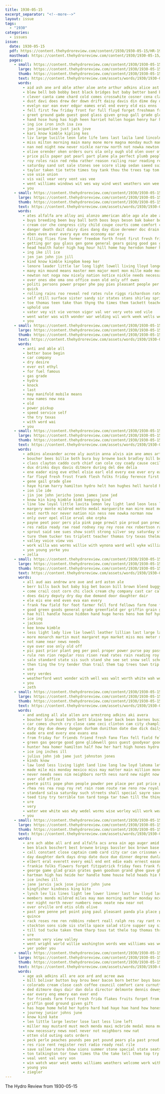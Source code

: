 ```yaml
---
title: 1930-05-15
excerpt_separator: "<!--more-->"
layout: issue
tags:
  - "1930"
categories:
  - issues
issue:
  date: 1930-05-15
  pdf: https://content.thehydroreview.com/content/1930/1930-05-15/HR-1930-05-15.pdf
  masthead: https://content.thehydroreview.com/content/1930/1930-05-15/masthead/HR-1930-05-15.jpg
  pages:
    - small: https://content.thehydroreview.com/content/1930/1930-05-15/small/HR-1930-05-15-01.jpg
      large: https://content.thehydroreview.com/content/1930/1930-05-15/large/HR-1930-05-15-01.jpg
      thumb: https://content.thehydroreview.com/content/1930/1930-05-15/thumbnails/HR-1930-05-15-01.jpg
      text: https://content.thehydroreview.com/assets/words/1930/1930-05-15/HR-1930-05-15-01.txt
      words:
        - aid ash ane ard able ather aloe ante arthur adkins alice ast appleman ary acree archer ago ally addi arche all are ave and aria
        - blew bell bob bobby best black bridges but baby better band boy bisnette buy bert brought bet bella bands back ball been bath bie bud boob both bill blown big
        - clever canta came chard cold comes crosswhite cosner cena class choi company cody close cash craig con cabot
        - dust davi does drew der down drift daisy davis din dime day dance days date david deere dare director
        - evelyn ear ean ever edgar eames eral end every eld eis enns
        - fell first few friday front for full floyd forget freshman from fresh filling felt fire forrest fite frances ford fred fine fer fiss friend farni flood felton frost fie
        - greet ground gade guest good glass given group gall grade glory gara guise george glen
        - hand hose hung has high heen harriet hollen hogan henry har hed hie hess haya house henke hydro hail hin had howard her heading hen heart honor home hafer harry held
        - ing ice iron inch isa iva
        - jon jacqueline just jack jove
        - kari know kimble kipling kes
        - liv large lucille leon late life lons last laila land lincoln low like lemon laughter
        - miss milton morning main many mone more magna monday much man men made misty most moore may mathe meta middle mine maid matter mers marvel mile merry mess miller music mill mura mae miles
        - nan ned night new never nickle narrow north not nowka newton niece numbers nims nas now necessary
        - olive orender oken orders ours ola only ough old olen over off
        - price pils paper pat pearl part plane pla perfect plumb people pink past present pounds public polite peat points president posta pool prayer pope place peer post pay
        - roy roles rain red reba rather reason railing roar reading ren rose reber roses rest raia rear render rosemary rae
        - saturday sand sot sale stones see score slimp sedan saeed suitor service son sei soul said stage shantz solo simmons spar sallee susie stella she sorrow sole speake seen soon staples sons standing shall spies station street sugar such smith stange shown step say storm stockton sunday school spanish sor sais shea sat stom sam sun shows south stroke stevens second
        - taylor taken tie tette times toy tank thou the trees tap tom thad talent thiele tin thing ting till ted tha thomas town tudor tho takes ten tant them then tea
        - use usie union
        - vis vail vear very vent vas vee
        - went williams windows wit wes way wind west weathers won wee waller wynona willis warkentin washington wire white wife wing ways weeks week wool will wheat wyss wat worm well willa weather wayne with wan walker was water
        - you
    - small: https://content.thehydroreview.com/content/1930/1930-05-15/small/HR-1930-05-15-02.jpg
      large: https://content.thehydroreview.com/content/1930/1930-05-15/large/HR-1930-05-15-02.jpg
      thumb: https://content.thehydroreview.com/content/1930/1930-05-15/thumbnails/HR-1930-05-15-02.jpg
      text: https://content.thehydroreview.com/assets/words/1930/1930-05-15/HR-1930-05-15-02.txt
      words:
        - ates alfalfa are alloy ani alonzo american able ago ale abe all aim august ard and ason ather america awe ain arma
        - buys breeding been buy ball both boos boys beson bak baker boese better but bey bright bring bran best breed butter barnes barn battle britain bill baldwin bese bones back bread
        - cream cor che congress city child coupe courts come comfort clerk choice caddo cooling court cost clear cure cough certain came conta cousin college clyde can colson canada cellars corners cake
        - danger death dait dairy dies dang day dise deremer doc drain dinner during days dant
        - eben even ever every eye ene economy ear ery
        - filling flies fine former freedom forth front first fresh friday frank farm from fix farmer found favor fruit for
        - getting gor guy glass gen gone general gears going good gas gover grain guest ger germ goods govern george gillett
        - head health hater high hag hour hill home hay herndon homer holmes how harris him her hue hafer hard hydro has house hinton
        - ing ike ill ice
        - jen jan john jin jill
        - kind know kimble kingdom keep ker
        - lenore leader little lar long light lowell living lloyd longest laws lack let lower law lis land leo lees life low look
        - many min mound means master men major mont mon mille made more most miller miles munch may middle monday mineral man
        - newton not noga now nicely nation notice nickle needs necessary neeley new nutter
        - over ones obe oma ono office oven old only off owes
        - politi persons power proper phe pay pies pleasant people per president person ports pork pow patience pretty public price piles pro past
        - quick
        - rolling rains roo reveal red rates rule riggs richardson rate roy reg rear reason reasons run ren rain rickets roller ross
        - self still surface sister sandy sir states stans shirley spring she station sunday six stockton sane set sunshine state setting sedan springs stone sickles school see supp stables sheriff steel such service summer standley shock sun sack session speech sos serena seats sick
        - toe thomas teen take than thyng tho times them tackett teacher tates the tudor tes tary tate tar tillman takes taste town
        - uphold use
        - vater vey vit vie vernon vigor val ver very veto ved vile
        - went water was with wonder war welding wil work week wells well wide wife windows warn will ward while
        - you
    - small: https://content.thehydroreview.com/content/1930/1930-05-15/small/HR-1930-05-15-03.jpg
      large: https://content.thehydroreview.com/content/1930/1930-05-15/large/HR-1930-05-15-03.jpg
      thumb: https://content.thehydroreview.com/content/1930/1930-05-15/thumbnails/HR-1930-05-15-03.jpg
      text: https://content.thehydroreview.com/assets/words/1930/1930-05-15/HR-1930-05-15-03.txt
      words:
        - anti and able all
        - better base begin
        - car company
        - dry desire
        - ever est ethyl
        - for fuel famous
        - gas grade
        - hydro
        - knock
        - last
        - may manifold mobile means
        - now names new nea
        - old
        - power pickup
        - speed service self
        - the try texas
        - with word wai
        - you
    - small: https://content.thehydroreview.com/content/1930/1930-05-15/small/HR-1930-05-15-04.jpg
      large: https://content.thehydroreview.com/content/1930/1930-05-15/large/HR-1930-05-15-04.jpg
      thumb: https://content.thehydroreview.com/content/1930/1930-05-15/thumbnails/HR-1930-05-15-04.jpg
      text: https://content.thehydroreview.com/assets/words/1930/1930-05-15/HR-1930-05-15-04.txt
      words:
        - adkins alexander acree aly austin anna alvis aim ane amos arthur and ani are
        - boucher bees billie both bura buy browne back bradley bill boys business bel been brow bartley bae bus basket barnard ball butler brought but best
        - class clayton caddo curb chief can cole coy coady cause cecil comment chloe couch chester cant court cal coop calle charley city colle carmen college clyde clarence charles cine
        - dux drinks days davis ditmore during del dee delia
        - ene eader eing eve ethel elsie earl eld every exe ever ery ear ellen
        - far floyd fresh frost frank flesh folks friday ference first fruit farmer frances felton fountain from for florence full fitzpatrick few fess
        - gene gail grade glee
        - haye hiram harry hamilton hydro helt hon hughes hell harold heger hin has had helen hinton honor
        - ion ile ide
        - jin joe john jericho jones james june jed
        - know kin king kimble kidd keeping kind
        - line low loyal little lavita lemon ley light land leon less love ligh large loving last lewis lloyd luther losing lee life lae live
        - margery monte mildred motto medal marguerite man mire moat mond martha mat moore members may merle meats more mustard miller mers men much mince ming melba
        - nest north nor never nation nin ness nee nowka norman now
        - only over opel ollie orval oke orpha
        - payne peot poor pers pla pink page prewit pie proud pan prewitt pei people place proper
        - res radio ready rae road rodney ray rey rose rex robertson ralph row richart room raymond rack reber
        - sprout said see sues show scott strong silver sey saturday staples store shirk seen sher standard shermer sare such shana school sip smile sit she service second sall state simmons stay spenser
        - ture them tucker tes triplett teacher thomas try texas thelma team the tardy terrace thing tur than town track tho taylor thom
        - valley voice view vos
        - work willa was worms willie with wynona ward well wyke williams weer won western will wilma water
        - yon young yorke you
        - zella
    - small: https://content.thehydroreview.com/content/1930/1930-05-15/small/HR-1930-05-15-05.jpg
      large: https://content.thehydroreview.com/content/1930/1930-05-15/large/HR-1930-05-15-05.jpg
      thumb: https://content.thehydroreview.com/content/1930/1930-05-15/thumbnails/HR-1930-05-15-05.jpg
      text: https://content.thehydroreview.com/assets/words/1930/1930-05-15/HR-1930-05-15-05.txt
      words:
        - all aud aas andrew are ave and ard aston ale
        - berr bills back but baby big bet bacon bill brown blend buggy bulk both been blew bring
        - come crail cost corn chi clock cream chy company cast car call cee cover coffee clerk case city caves
        - does dairy deputy dry day due demand door daughter dair
        - ele eis ene end even eva ean every
        - frank few field for foot farmer fell ford fellows farm fone fed found fine from fee first fae
        - good green goods general grade greenfield ger griffin grain gal
        - hae hill handle house hidden hand huge heres hens hom hof hydro has how hancock
        - ice ing
        - jackson
        - kee know kimble
        - less light lady live lie lowell leather lillian last large lal lene like line list
        - more monarch martin must margaret mye market miss mos meter mana mond much mis matter may meats miles miller main mel
        - not name near news needs
        - oye over ose only old off
        - pic past prior plant peg per pool proper power purse pay pass price place
        - rule ren rion regular ross risen read rates rain reading roy rou regen
        - sale standard state sis such stand she see set snow sell school ster star street silks show stock shall saturday shows south start smart said sleet shirley stands sal strong second son stains service smaller short storm sega smiles sun
        - then ting the try tender than trail them tap trees town trip taylor tell tea test ton tomer tan thay
        - use
        - very verdes
        - weatherford west wonder with well was walt worth white wah woolen will week williams weymouth wing while works wear wee water want
        - you
        - zeth
    - small: https://content.thehydroreview.com/content/1930/1930-05-15/small/HR-1930-05-15-06.jpg
      large: https://content.thehydroreview.com/content/1930/1930-05-15/large/HR-1930-05-15-06.jpg
      thumb: https://content.thehydroreview.com/content/1930/1930-05-15/thumbnails/HR-1930-05-15-06.jpg
      text: https://content.thehydroreview.com/assets/words/1930/1930-05-15/HR-1930-05-15-06.txt
      words:
        - and anding all ale allen are armstrong adkins aki avera
        - boucher blue boat both bett blaine bear back bean barnes business better bar bring bradley but busi boy buy battle buss beams beg brings barber body
        - car comes church cry close came ceci clinton cam city champlin chee cure craig cee courts come can
        - duty day due dewey dungan durham dunithan date dae dick daily
        - eade era end every ene evans ena
        - from friday for friends friend fresh fano flex fell field felton found
        - green gas george good gone glidewell goss guest goodyear goodson gain
        - hunter hea homer hamilton half how her hart high hones hydro home has hite health henke had hinton
        - ice ing inches ill
        - julius john job jame just johnston jones
        - kinds know
        - law lond less living light land line long low loyd lahoma let live left
        - made mile mis monday mexico miss may matter main million money man morea more mai might mildred mura mane
        - never needs nees nim neighbors north ness nard new night now
        - over old office
        - peete pitti pope phon people powder pee place per pat price paul present
        - rhea res rea roup roy ret rain roam route rae reno row royal riggs
        - standard salsa saturday such streets shall special sayre save sani sells school stretch simmons sturdy saving see service sale she sister street strong sary speed six summer seas sunday suda sales station show son stranger saga
        - teed tiny try terrible ton tard tonga tar town till the thing trucks tunning takes thomas
        - ure
        - very
        - water wee white was why wedel worms wise worley will work weathers way wes while went weatherford waller wagnon walter with west week
        - you
    - small: https://content.thehydroreview.com/content/1930/1930-05-15/small/HR-1930-05-15-07.jpg
      large: https://content.thehydroreview.com/content/1930/1930-05-15/large/HR-1930-05-15-07.jpg
      thumb: https://content.thehydroreview.com/content/1930/1930-05-15/thumbnails/HR-1930-05-15-07.jpg
      text: https://content.thehydroreview.com/assets/words/1930/1930-05-15/HR-1930-05-15-07.txt
      words:
        - are ach abbe all ard and alfalfa acs area ain ago auger amid
        - ben black boschert best browne brings bassler box brown base buy brother ball bridges baker bio bond but been brecht better back
        - call constant close captain comb card city car can crissman come chain child carrier christine cope came cao cham cady class che company claude collins
        - day daughter dark days drop date duce due dinner degree dunlap
        - elbert eral everett every emil end ent edie eads ernest eason emerson
        - frankie folks flowers forget fitzpatrick friday fees frank faas free foreman feder few front first from for fath farm
        - george game glad grain grates gwen goodson grand ghee gave ghering good grew guest gran geary given goes
        - hartman high has heide her handle home house held heads hie hater haggard hinton hardware hold how hydro hans hae harvest harvester
        - ice inches ill
        - jane jarvis jack jose junior john june
        - kingfisher kindness king kite
        - lynch lev lis lines light lee lower linner last low lloyd large later like
        - members monds mildred miles may man morning mather monday mccormick many mae mew mike moore mccullock miss mon men much
        - ner night north never numbers news neate new near not
        - over orville ord otis olds olive
        - past pee penne pet point ping paul pleasant panda pla place points pins present ports per pei peal
        - quince
        - rack roses ree ren robbins robert reall ralph res ray rant reach read
        - stockton sons side sis stella space salad stire supper say sick sylvester son shall seeds see sam smile shoe saturday sap straw small smith sunday snyder screen sites square sieve six stay shelton school save she suter service salis
        - till tod tucke taken them tharp tous tat thele top thomas thresher the too town treat
        - ure
        - vernon very view valley
        - went wright world willie washington words wee williams was wey washita white weed water will weeks weatherford wife while wit well work wide wheat with write week watt walter west wyatt
        - yer yoder you
    - small: https://content.thehydroreview.com/content/1930/1930-05-15/small/HR-1930-05-15-08.jpg
      large: https://content.thehydroreview.com/content/1930/1930-05-15/large/HR-1930-05-15-08.jpg
      thumb: https://content.thehydroreview.com/content/1930/1930-05-15/thumbnails/HR-1930-05-15-08.jpg
      text: https://content.thehydroreview.com/assets/words/1930/1930-05-15/HR-1930-05-15-08.txt
      words:
        - age ask adkins all are ace ard and acree awa
        - bill bolivar button buy brou beer bacon born better boys base but baby box butter battle big bei been
        - colorado cream close cash coffee council comfort care curnutt city craft clock course col clyde chair credit carry car came check cand chas can childress card case come
        - ded ditmore days dair dan dolo director delmonte dennis dewey done
        - ear every eng emery ean ever end
        - for friends farm frost fresh frida flakes fruits forget from feather fate freshman first far fire frank
        - griffin good ground given gift
        - has hope home held her hydro hard had haye hae hand how hones honor high ham
        - journey junior johns june
        - know kind kate
        - len little large lester lose last less line left
        - miller may mustard must mech menda maxi mcbride medal mona much many mis mean money more men made
        - now necessary news noel never not neighbors new nat
        - otten old outing oats orders
        - peck perle peaches pounds peo pet pound pears pla past proud pork pitzer per place
        - res rice rent register rest radio ready real rile
        - save sallee store show sions summer stone special state seats school super she stuff salt schools sell sugar service saturday see senior son stock
        - ton talkington tor town times tha the take tell them top try taylor
        - veal vent val very von
        - win watch wear west weeks williams weathers welcome work with want will william well winning white wish whitten way was week western won wait
        - young you
        - ziegler
---
```


The Hydro Review from 1930-05-15

<!--more-->


